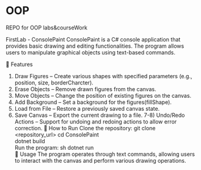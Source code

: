 # OOP
REPO  for OOP labs&amp;courseWork


FirstLab - ConsolePaint
ConsolePaint is a C# console application that provides basic drawing and editing functionalities. The program allows users to manipulate graphical objects using text-based commands.

🔹 Features
1) Draw Figures – Create various shapes with specified parameters (e.g., position, size, borderCharcter).
2) Erase Objects – Remove drawn figures from the canvas.
3) Move Objects – Change the position of existing figures on the canvas.
4) Add Background – Set a background for the figures(fillShape).
5) Load from File – Restore a previously saved canvas state.
6) Save Canvas – Export the current drawing to a file.
7-8) Undo/Redo Actions – Support for undoing and redoing actions to allow error correction.
🚀 How to Run
Clone the repository: git clone <repository_url>
cd ConsolePaint  
dotnet build  
Run the program: sh dotnet run  
📌 Usage
The program operates through text commands, allowing users to interact with the canvas and perform various drawing operations.
